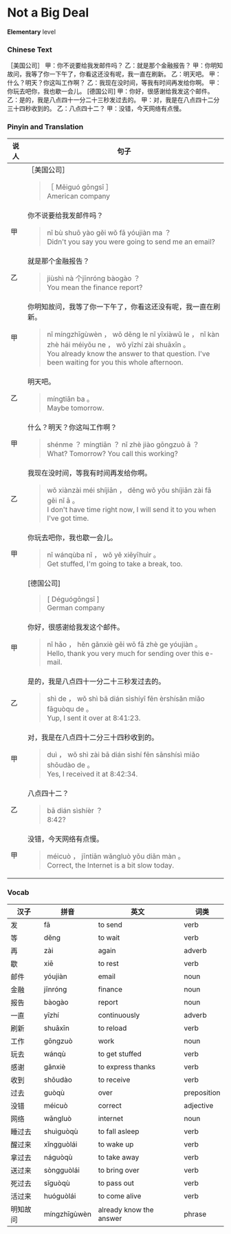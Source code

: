 # Not a Big Deal
**Elementary** level
### Chinese Text
［美国公司］
甲：你不说要给我发邮件吗？
乙：就是那个金融报告？
甲：你明知故问，我等了你一下午了，你看这还没有呢，我一直在刷新。
乙：明天吧。
甲：什么？明天？你这叫工作啊？
乙：我现在没时间，等我有时间再发给你啊。
甲：你玩去吧你，我也歇一会儿。
[德国公司]
甲：你好，很感谢给我发这个邮件。
乙：是的，我是八点四十一分二十三秒发过去的。
甲：对，我是在八点四十二分三十四秒收到的。
乙：八点四十二？
甲：没错，今天网络有点慢。

### Pinyin and Translation
|说人|句子|
|----|----|
||［美国公司］<blockquote>［ Měiguó  gōngsī ］<br />American company</blockquote>|
|甲|你不说要给我发邮件吗？<blockquote>nǐ bù shuō yào gěi wǒ fā yóujiàn ma ？<br />Didn't you say you were going to send me an email?</blockquote>|
|乙|就是那个金融报告？<blockquote>jiùshì nà 个jīnróng bàogào ？<br />You mean the finance report?</blockquote>|
|甲|你明知故问，我等了你一下午了，你看这还没有呢，我一直在刷新。<blockquote>nǐ míngzhīgùwèn ， wǒ děng le nǐ yīxiàwǔ le ， nǐ kàn zhè hái méiyǒu ne ， wǒ yīzhí zài shuāxīn 。<br />You already know the answer to that question. I've been waiting for you this whole afternoon.</blockquote>|
|乙|明天吧。<blockquote>míngtiān ba 。<br />Maybe tomorrow.</blockquote>|
|甲|什么？明天？你这叫工作啊？<blockquote>shénme ？ míngtiān ？ nǐ zhè jiào gōngzuò ā ？<br />What? Tomorrow? You call this working?</blockquote>|
|乙|我现在没时间，等我有时间再发给你啊。<blockquote>wǒ xiànzài méi shíjiān ， děng wǒ yǒu  shíjiān zài fā gěi nǐ ā 。<br />I don't have time right now, I will send it to you when I've got time.</blockquote>|
|甲|你玩去吧你，我也歇一会儿。<blockquote>nǐ wánqùba nǐ ， wǒ yě xiēyīhuìr 。<br />Get stuffed, I'm going to take a break, too.</blockquote>|
||[德国公司]<blockquote>[ Déguógōngsī ]<br />German company</blockquote>|
|甲|你好，很感谢给我发这个邮件。<blockquote>nǐ hǎo ， hěn gǎnxiè gěi wǒ fā zhè ge yóujiàn 。<br />Hello, thank you very much for sending over this e-mail.</blockquote>|
|乙|是的，我是八点四十一分二十三秒发过去的。<blockquote>shì de ， wǒ shì bā dián sìshíyī fēn èrshísǎn miǎo fāguòqu de 。<br />Yup, I sent it over at 8:41:23.</blockquote>|
|甲|对，我是在八点四十二分三十四秒收到的。<blockquote>duì ， wǒ shì zài bā dián sìshí fēn sānshísì miǎo shōudào de 。<br />Yes, I received it at 8:42:34.</blockquote>|
|乙|八点四十二？<blockquote>bā dián sìshíèr ？<br />8:42?</blockquote>|
|甲|没错，今天网络有点慢。<blockquote>méicuò ， jīntiān wǎngluò yǒu diǎn màn 。<br />Correct, the Internet is a bit slow today.</blockquote>|
### Vocab
|汉子|拼音|英文|词类|
|----|----|----|----|
|发|fā|to send|verb|
|等|děng|to wait|verb|
|再|zài|again|adverb|
|歇|xiē|to rest|verb|
|邮件|yóujiàn|email|noun|
|金融|jīnróng|finance|noun|
|报告|bàogào|report|noun|
|一直|yīzhí|continuously|adverb|
|刷新|shuāxīn|to reload|verb|
|工作|gōngzuò|work|noun|
|玩去|wánqù|to get stuffed|verb|
|感谢|gǎnxiè|to express thanks|verb|
|收到|shōudào|to receive|verb|
|过去|guòqù|over|preposition|
|没错|méicuò|correct|adjective|
|网络|wǎngluò|internet|noun|
|睡过去|shuìguòqù|to fall asleep|verb|
|醒过来|xǐngguòlái|to wake up|verb|
|拿过去|náguòqù|to take away|verb|
|送过来|sòngguòlái|to bring over|verb|
|死过去|sǐguòqù|to pass out|verb|
|活过来|huóguòlái|to come alive|verb|
|明知故问|míngzhīgùwèn|already know the answer|phrase|